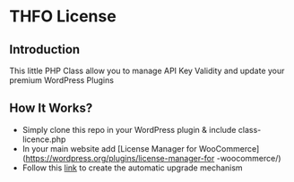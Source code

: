 # THFO License

## Introduction
This little PHP Class allow you to manage API Key Validity and update your premium WordPress Plugins

## How It Works?
* Simply clone this repo in your WordPress plugin & include class-licence.php
* In your main website add [License Manager for WooCommerce](https://wordpress.org/plugins/license-manager-for
-woocommerce/)
* Follow this [link](https://rudrastyh.com/wordpress/self-hosted-plugin-update.html) to create the automatic upgrade mechanism

